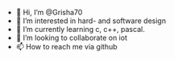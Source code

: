 - 👋 Hi, I’m @Grisha70
- 👀 I’m interested in hard- and software design
- 🌱 I’m currently learning c, c++, pascal.
- 💞️ I’m looking to collaborate on iot
- 📫 How to reach me via github

<!---
Grisha70/Grisha70 is a ✨ special ✨ repository because its `README.md` (this file) appears on your GitHub profile.
You can click the Preview link to take a look at your changes.
--->
